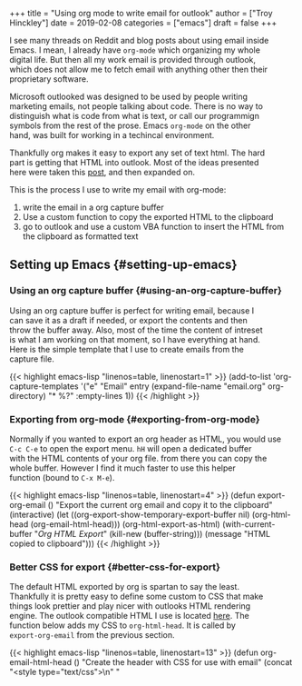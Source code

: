 +++
title = "Using org mode to write email for outlook"
author = ["Troy Hinckley"]
date = 2019-02-08
categories = ["emacs"]
draft = false
+++

I see many threads on Reddit and blog posts about using email inside  
Emacs. I mean, I already have `org-mode` which organizing my whole  
digital life. But then all my work email is provided through outlook,  
which does not allow me to fetch email with anything other then their  
proprietary software.  

Microsoft outlooked was designed to be used by people writing  
marketing emails, not people talking about code. There is no way to  
distinguish what is code from what is text, or call our programmign  
symbols from the rest of the prose. Emacs `org-mode` on the other  
hand, was built for working in a techincal environment.  

Thankfully org makes it easy to export any set of text html. The hard  
part is getting that HTML into outlook. Most of the ideas presented  
here were taken this [post](http://bnbeckwith.com/blog/org-mode-to-outlook.html), and then expanded on.  

This is the process I use to write my email with org-mode:  

1.  write the email in a org capture buffer
2.  Use a custom function to copy the exported HTML to the clipboard
3.  go to outlook and use a custom VBA function to insert the HTML from  
    the clipboard as formatted text


## Setting up Emacs {#setting-up-emacs}


### Using an org capture buffer {#using-an-org-capture-buffer}

Using an org capture buffer is perfect for writing email, because I  
can save it as a draft if needed, or export the contents and then  
throw the buffer away. Also, most of the time the content of intreset  
is what I am working on that moment, so I have everything at hand.  
Here is the simple template that I use to create emails from the  
capture file.  

{{< highlight emacs-lisp "linenos=table, linenostart=1" >}}
(add-to-list 'org-capture-templates
             '("e" "Email" entry (expand-file-name "email.org" org-directory)
               "* %?" :empty-lines 1))
{{< /highlight >}}


### Exporting from org-mode {#exporting-from-org-mode}

Normally if you wanted to export an org header as HTML, you would use  
`C-c C-e` to open the export menu. `hH` will open a dedicated buffer  
with the HTML contents of your org file. from there you can copy the  
whole buffer. However I find it much faster to use this helper  
function (bound to `C-x M-e`).  

{{< highlight emacs-lisp "linenos=table, linenostart=4" >}}
(defun export-org-email ()
  "Export the current org email and copy it to the clipboard"
  (interactive)
  (let ((org-export-show-temporary-export-buffer nil)
        (org-html-head (org-email-html-head)))
    (org-html-export-as-html)
    (with-current-buffer "*Org HTML Export*"
      (kill-new (buffer-string)))
    (message "HTML copied to clipboard")))
{{< /highlight >}}


### Better CSS for export {#better-css-for-export}

The default HTML exported by org is spartan to say the least.  
Thankfully it is pretty easy to define some custom to CSS that make  
things look prettier and play nicer with outlooks HTML rendering  
engine. The outlook compatible HTML I use is located [here](https://github.com/CeleritasCelery/org-html-themes/blob/master/styles/email/css/email.css). The  
function below adds my CSS to `org-html-head`. It is called by  
`export-org-email` from the previous section.  

{{< highlight emacs-lisp "linenos=table, linenostart=13" >}}
(defun org-email-html-head ()
  "Create the header with CSS for use with email"
  (concat
   "<style type=\"text/css\">\n"
   "<!--/*--><![CDATA[/*><!--*/\n"
   (with-temp-buffer
     (insert-file-contents
      "~/org/org-html-themes/styles/email/css/email.css")
     (buffer-string))
   "/*]]>*/-->\n"
   "</style>\n"))
{{< /highlight >}}


## setting up outlook {#setting-up-outlook}


### Getting the HTML into outlook {#getting-the-html-into-outlook}

This is the tricky part. outlook does not make it easy to insert HTML  
inline. I had to learn some VBA and use the outlook code editor. I  
hope I never have to do that again.  

To add a function to outlook  

1.  Press `Alt-F11` to bring up the VBA editor.
2.  You should see the default project. Change this project name to  
    something more apporopriate. Note that the Project name **MUST NOT**  
    be the name of the function (`PrependClipboardHTML`) so name it  
    something else.
3.  Right click on the project to add a new module and copy in the  
    function from below

{{< highlight cs "linenos=table, linenostart=1" >}}
Sub PrependClipboardHTML()
    Dim email As Outlook.MailItem
    Dim cBoard As DataObject

    Set email = Application.ActiveInspector.CurrentItem
    Set cBoard = New DataObject

    cBoard.GetFromClipboard
    email.HTMLBody = cBoard.GetText + email.HTMLBody

    Set cBoard = Nothing
    Set email = Nothing
End Sub
{{< /highlight >}}


### Fix object library {#fix-object-library}

This step may not apply to everyone, but in order to get this to work,  
I also had to add the `Microsoft Forms 2.0 Object Library` to the  
References. I figured this out by looking at [this](https://www.reddit.com/r/orgmode/comments/74k2mx/org%5Flink%5Fto%5Fmessage%5Fwithin%5Foutlook%5F2016/) Reddit thread.  

1.  Click on `Tools` in the menu bar (or use `Alt-t`).
2.  Select `References...`
3.  Select `Browse...`
4.  Browse to `C:\Windows\System32\FM20.DLL` and select open


### Add to Quick Access Toolbar {#add-to-quick-access-toolbar}

This function only makes sense in context of an email. To enable it  
there, add it to the quick access toolbar at the top.  

1.  Press `Ctrl-n` to open up a new email.
2.  Select the little down arrow at the very top for the `Customize
       Quick Access Toolbar` menu.
3.  Select `More Commands`.
4.  In the drop down for `choose commands from:` select `Macros`. You  
    should see the `PrependClipboardHTML` macro you created here.
5.  Add it to the right hand side pane with the `Add >>` button.
6.  Click on `Modify...` to change the icon and display name. You can  
    also use the arrow to change the ordering in the `Quick Access
       Toolbar`

Now clicking on that button will copy clipboard contents into the  
email as HTML. Our raw HTML exported from Org mode gets inserted  
nicely and we gain the formatting desired.  

The other bonus (or maybe the main point) is that now you can also use  
a built-in shorcut for the Quick Access Toolbar commands to run this  
one. By pressing `Alt`, you can see a number by your command.  


### Matching the default font in Outlook {#matching-the-default-font-in-outlook}

It is nice sometimes to have the default font in outlook match what  
you are exporting from org mode. To make this happen, do the following  
steps in Outlook.  

1.  On the `File` tab, choose `Options` > `Mail`.
2.  Under `Compose messages`, choose `Stationery and Fonts`.
3.  On the `Personal Stationery` tab, under `New mail messages` or  
    `Replying or forwarding messages`, choose Font.
4.  In the `Font` box, choose the font, style, size, and color that you  
    want to use. You can see a preview of your changes as you make  
    them.
5.  Choose `OK` three times to return to Outlook.


## Bonus Content {#bonus-content}

Here are a few more ideas that are not necessary for this workflow but  
are useful to me.  


### More advanced VBA {#more-advanced-vba}

The `PrependClipboardHTML` function I showed above is not actually the  
version I use. But I chose to mention present it as the solution  
because it is simple and works well. This more advanced version has  
two differences  

1.  Works with inline email replies
2.  If the subject line is empty, the HTML header at the start of the  
    body is used as the subject line. This allows you add the subject  
    line in org-mode and have it automatcially inserted.

{{< highlight cs "linenos=table, linenostart=1" >}}
Sub PrependClipboardHTML()
    Dim email As Outlook.MailItem
    Dim cBoard As DataObject

    Set email = GetCurrentItem()
    Set cBoard = New DataObject

    cBoard.GetFromClipboard

    Dim sText As String
    Dim headerStart As Integer
    Dim headerStartClose As Integer
    Dim HTMLPre As String
    Dim HTMLPost As String
    Dim subject As String
    Dim paragraphStart As Integer

    Dim headerEndStr As String
    Const titleText = "<h1 class=""title"">"

    headerEndStr = "</h1>"
    headerStart = Len(titleText)

    sText = cBoard.GetText
    HTMLPre = sText

    headerStart = InStr(sText, titleText)
    If Not headerStart > 0 Then
        ' if no title text, we use the starting header
        headerStart = InStr(sText, "<h2 id=")
        headerEndStr = "</h2>"
    End If

    ' we use the first header as the subject line if the subject line is empty
    If headerStart > 0 Then
        headerStartClose = InStr(headerStart, sText, ">") + 1
        Dim headerEnd As Integer
        headerEnd = InStr(headerStartClose, sText, headerEndStr)
        If headerEnd > 0 Then
            subject = Mid(sText, _
                headerStartClose, _
                headerEnd - headerStartClose)
            HTMLPre = Mid(sText, 1, headerStart - 1) ' arrays start at 1...
            HTMLPost = Mid(sText, headerEnd + Len(headerEndStr))
        End If
    End If

    email.HTMLBody = HTMLPre + HTMLPost + email.HTMLBody
    ' only use the HTML subject if an email subject is absent
    If Len(email.subject) = 0 Then
        email.subject = subject
    End If

    ' deallocate objects
    Set cBoard = Nothing
    Set email = Nothing

End Sub

' Get either the active email item or the current window
Function GetCurrentItem() As Object
    Dim objApp As Outlook.Application

    Set objApp = Application

    On Error Resume Next
    Select Case TypeName(objApp.ActiveWindow)
        Case "Explorer"
            Set GetCurrentItem = objApp.ActiveExplorer.ActiveInlineResponse
        Case "Inspector"
            Set GetCurrentItem = objApp.activeInspector.CurrentItem
    End Select

    Set objApp = Nothing
End Function
{{< /highlight >}}


### Normalize outlook formatting {#normalize-outlook-formatting}

Unless you disable it, outlook will try and "prettify" some characters  
as you type with non ascii compatible versions. This means that you  
will often encounter errors when copying code out of outlook and  
trying to paste into a shell or source file. The following function  
takes the last paste normalizes it to be ascii compatible.  

{{< highlight emacs-lisp "linenos=table, linenostart=1" >}}
(defun normalize-text (beg end)
  "normalize characters used in Microsoft formatting"
  (let* ((orig-text (buffer-substring beg end))
         (normalized-text
          (thread-last orig-text
            (replace-regexp-in-string "–" "--")
            (replace-regexp-in-string (rx (char "‘’")) "'")
            (replace-regexp-in-string (rx (char "“”")) "\""))))
    (unless (equal orig-text normalized-text)
      (save-excursion
        (goto-char beg)
        (delete-region beg end)
        (insert normalized-text)))))

(defun normalize-region (beg end)
  "normalzie the last paste, or if region is selected, normalize
that region."
  (interactive "r")
  (if (region-active-p)
      (progn (normalize-text beg end)
             (deactivate-mark))
    (apply #'normalize-text (cl-sort (list (point) (mark t)) '<))))
{{< /highlight >}}


### inline source code highlighting {#inline-source-code-highlighting}

you can include inline code using something like this  

{{< highlight org "linenos=table, linenostart=1" >}}
src_xml[:exports code]{<tag>text</tag>}
{{< /highlight >}}
